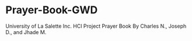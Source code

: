 # Prayer-Book-GWD
University of La Salette Inc.
HCI Project
Prayer Book By Charles N., Joseph D., and Jhade M.
